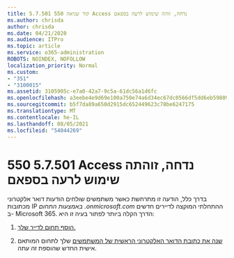 ```yaml
---
title: קוד שגיאה 550 5.7.501 Access נדחה, זוהה שימוש לרעה בספאם
ms.author: chrisda
author: chrisda
ms.date: 04/21/2020
ms.audience: ITPro
ms.topic: article
ms.service: o365-administration
ROBOTS: NOINDEX, NOFOLLOW
localization_priority: Normal
ms.custom:
- "351"
- "3100015"
ms.assetid: 3105905c-e7a0-42a7-9c5a-61dc56a1d6fc
ms.openlocfilehash: a3eebe4e9d69e100a750e74a6d34ec67dc0566df5dd6eb59809adb07ed8a682f
ms.sourcegitcommit: b5f7da89a650d2915dc652449623c78be6247175
ms.translationtype: MT
ms.contentlocale: he-IL
ms.lasthandoff: 08/05/2021
ms.locfileid: "54044269"
---
```

# <a name="550-57501-access-denied-spam-abuse-detected"></a>550 5.7.501 Access נדחה, זוהתה שימוש לרעה בספאם

בדרך כלל, הודעה זו מתרחשת כאשר משתמשים שולחים הודעות דואר אלקטרוני מכתובות IP *באמצעות התחום .onmicrosoft.com* ההתחלתי המוקצה לדיירים חדשים ב- Microsoft 365. הדרך הקלה ביותר לפתור בעיה זו היא:

1. [הוסף תחום לדייר שלך.](https://docs.microsoft.com/microsoft-365/admin/setup/add-domain)

2. [שנה את כתובת הדואר האלקטרוני הראשית של המשתמשים](https://docs.microsoft.com/microsoft-365/admin/add-users/change-a-user-name-and-email-address) שלך לתחום המותאם אישית החדש שהוספת זה עתה.
